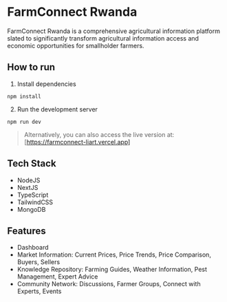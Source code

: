 # FarmConnect Rwanda

FarmConnect Rwanda is a comprehensive agricultural information platform slated to significantly transform agricultural information access and economic opportunities for smallholder farmers.

## How to run

1. Install dependencies

```
npm install
```

2. Run the development server

```
npm run dev
```

> Alternatively, you can also access the live version at: [https://farmconnect-liart.vercel.app]

## Tech Stack

- NodeJS
- NextJS
- TypeScript
- TailwindCSS
- MongoDB

## Features

- Dashboard
- Market Information: Current Prices, Price Trends, Price Comparison, Buyers, Sellers
- Knowledge Repository: Farming Guides, Weather Information, Pest Management, Expert Advice
- Community Network: Discussions, Farmer Groups, Connect with Experts, Events
